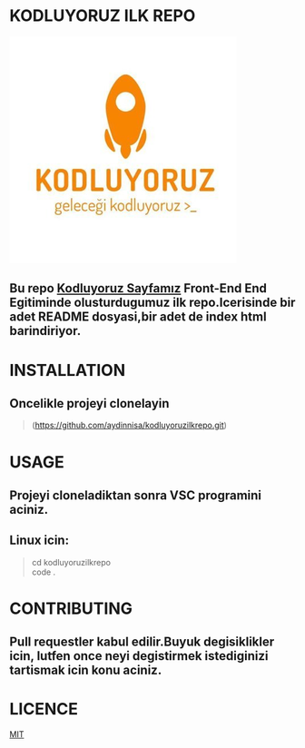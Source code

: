# KODLUYORUZ ILK REPO

![Kodluyoruz Logo](https://raw.githubusercontent.com/Kodluyoruz/taskforce/git/git/markdown-nedir-nasil-kullaniriz-/figures/kodluyoruz_logo.jpg)
## Bu repo [Kodluyoruz Sayfamız](https://www.kodluyoruz.org/) Front-End End Egitiminde olusturdugumuz ilk repo.Icerisinde bir adet README dosyasi,bir adet de index html barindiriyor.

# INSTALLATION

## Oncelikle projeyi clonelayin

>(https://github.com/aydinnisa/kodluyoruzilkrepo.git)

# USAGE

## Projeyi cloneladiktan sonra VSC programini aciniz.

## Linux icin:
>cd kodluyoruzilkrepo 
><br>
 code . 
# CONTRIBUTING

## Pull requestler kabul edilir.Buyuk degisiklikler icin, lutfen once neyi degistirmek istediginizi tartismak icin konu aciniz.

# LICENCE

[MIT](https://choosealicense.com/licenses/mit/)

